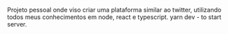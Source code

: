 Projeto pessoal onde viso criar uma plataforma similar ao twitter, utilizando todos meus conhecimentos em node, react e typescript.
yarn dev - to start server. 


